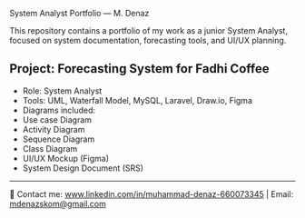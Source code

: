 System Analyst Portfolio — M. Denaz

This repository contains a portfolio of my work as a junior System Analyst, focused on system documentation, forecasting tools, and UI/UX planning.

##  Project: Forecasting System for Fadhi Coffee
-  Role: System Analyst
-  Tools: UML, Waterfall Model, MySQL, Laravel, Draw.io, Figma
-  Diagrams included:
  - Use case Diagram
  - Activity Diagram
  - Sequence Diagram
  - Class Diagram
- UI/UX Mockup (Figma)
- System Design Document (SRS)

---

🔗 Contact me: www.linkedin.com/in/muhammad-denaz-660073345 | Email: mdenazskom@gmail.com
